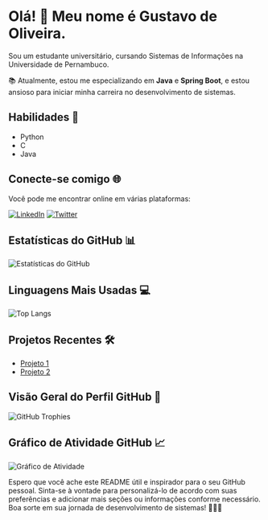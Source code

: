 <!-- Título -->
# Olá! 👋 Meu nome é Gustavo de Oliveira.

<!-- Sobre mim -->
Sou um estudante universitário, cursando Sistemas de Informações na Universidade de Pernambuco.

<!-- Sobre minha formação -->
📚 Atualmente, estou me especializando em **Java** e **Spring Boot**, e estou ansioso para iniciar minha carreira no desenvolvimento de sistemas.

<!-- Habilidades -->
## Habilidades 🚀
- Python
- C
- Java

<!-- Links para redes sociais -->
## Conecte-se comigo 🌐
Você pode me encontrar online em várias plataformas:

[![LinkedIn](https://img.shields.io/badge/LinkedIn-Connect-blue)](https://www.linkedin.com/in/gustavoo151/)
[![Twitter](https://img.shields.io/badge/Twitter-Follow-blue)](https://twitter.com/seu_nome_aqui)

<!-- Estatísticas do GitHub -->
## Estatísticas do GitHub 📊
![Estatísticas do GitHub](https://github-readme-stats.vercel.app/api?username=Gustavoo151&show_icons=true&count_private=true&theme=dark)

<!-- Linguagens mais usadas -->
## Linguagens Mais Usadas 💻
![Top Langs](https://github-readme-stats.vercel.app/api/top-langs/?username=Gustavoo151&layout=compact&theme=dark)

<!-- Projetos recentes -->
## Projetos Recentes 🛠️
- [Projeto 1](https://github.com/gustavoo151/Crud-com-Angular-e-Spring-Boot)
- [Projeto 2](https://github.com/gustavoo151/MemoryGame)

<!-- Visão geral do perfil -->
## Visão Geral do Perfil GitHub 🌟
![GitHub Trophies](https://github-profile-trophy.vercel.app/?username=Gustavoo151&theme=dark)

<!-- Gráfico de atividade -->
## Gráfico de Atividade GitHub 📈
![Gráfico de Atividade](https://activity-graph.herokuapp.com/graph?username=Gustavoo151&bg_color=1F222E&color=F8D866&line=F85D7F&point=FFFFFF)

Espero que você ache este README útil e inspirador para o seu GitHub pessoal. Sinta-se à vontade para personalizá-lo de acordo com suas preferências e adicionar mais seções ou informações conforme necessário. Boa sorte em sua jornada de desenvolvimento de sistemas! 👨‍💻🚀

